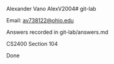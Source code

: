 Alexander Vano
AlexV2004# git-lab

Email: av738122@ohio.edu

Answers recorded in git-lab/answers.md

CS2400 Section 104

Done
